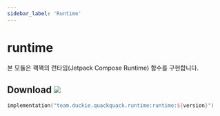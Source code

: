 ```yaml
---
sidebar_label: 'Runtime'
---
```


# runtime

본 모듈은 꽥꽥의 런타임(Jetpack Compose Runtime) 함수를 구현합니다.

## Download ![](https://img.shields.io/maven-central/v/team.duckie.quackquack.runtime/runtime?style=flat-square)

```kotlin
implementation("team.duckie.quackquack.runtime:runtime:${version}")
```